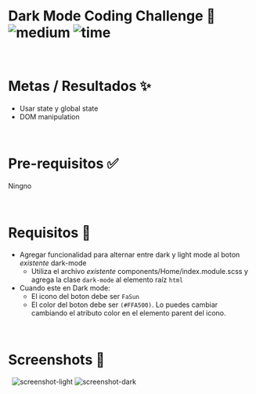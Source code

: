 # Dark Mode Coding Challenge 🌙 &nbsp; ![medium](https://img.shields.io/badge/-Medium-yellow) ![time](https://img.shields.io/badge/%E2%8F%B0-30m-blue) 

&nbsp;
# Metas / Resultados ✨
- Usar state y global state
- DOM manipulation

&nbsp;
# Pre-requisitos ✅
Ningno

&nbsp;
# Requisitos 📖
- Agregar funcionalidad para alternar entre dark y light mode al boton *existente* dark-mode
  - Utiliza el archivo *existente* components/Home/index.module.scss y agrega la clase `dark-mode` al elemento raíz `html`
- Cuando este en Dark mode:
  - El icono del boton debe ser `FaSun`
  - El color del boton debe ser `(#FFA500)`. Lo puedes cambiar cambiando el atributo color en el elemento parent del icono.

&nbsp;
# Screenshots 🌄
&nbsp;
![screenshot-light](https://puu.sh/Fq13d/04a9e5ad48.png)
![screenshot-dark](https://puu.sh/Fq132/caa2fa0c6d.png)
